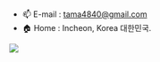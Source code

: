 - 📫 E-mail : tama4840@gmail.com
- 🏠 Home : Incheon, Korea 대한민국.

<a href="https://github.com/devxb/gitanimals">
  <img src="https://render.gitanimals.org/farms/songchez"/>
</a>
